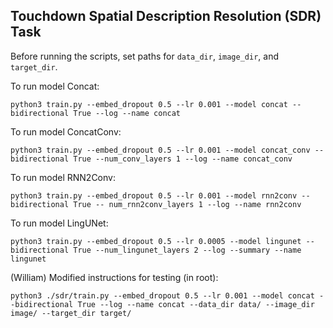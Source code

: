 ## Touchdown Spatial Description Resolution (SDR) Task

Before running the scripts, set paths for `data_dir`, `image_dir`, and `target_dir`.

To run model Concat:

```
python3 train.py --embed_dropout 0.5 --lr 0.001 --model concat --bidirectional True --log --name concat
```

To run model ConcatConv:

```
python3 train.py --embed_dropout 0.5 --lr 0.001 --model concat_conv --bidirectional True --num_conv_layers 1 --log --name concat_conv
```

To run model RNN2Conv:

```
python3 train.py --embed_dropout 0.5 --lr 0.001 --model rnn2conv --bidirectional True -- num_rnn2conv_layers 1 --log --name rnn2conv
```

To run model LingUNet:

```
python3 train.py --embed_dropout 0.5 --lr 0.0005 --model lingunet --bidirectional True --num_lingunet_layers 2 --log --summary --name lingunet
```

(William) Modified instructions for testing (in root):

<!-- - Look at cap2sg.ipynb of the WSSGG repo (in readme.md) -->

```
python3 ./sdr/train.py --embed_dropout 0.5 --lr 0.001 --model concat --bidirectional True --log --name concat --data_dir data/ --image_dir image/ --target_dir target/
```
